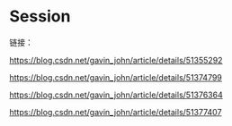 # Session

链接：

<https://blog.csdn.net/gavin_john/article/details/51355292>

<https://blog.csdn.net/gavin_john/article/details/51374799>

<https://blog.csdn.net/gavin_john/article/details/51376364>

<https://blog.csdn.net/gavin_john/article/details/51377407>